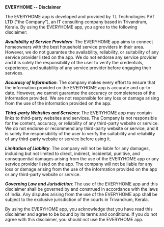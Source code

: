 **EVERYHOME -- Disclaimer**

The EVERYHOME app is developed and provided by TL Technologies PVT LTD
(\"the Company\"), an IT consulting company based in Trivandrum, Kerala.
By using the EVERYHOME app, you agree to the following disclaimer:

***Availability of Service Providers***: The EVERYHOME app aims to
connect homeowners with the best household service providers in their
area. However, we do not guarantee the availability, reliability, or
suitability of any service provider listed on the app. We do not endorse
any service provider and it is solely the responsibility of the user to
verify the credentials, experience, and suitability of any service
provider before engaging their services.

***Accuracy of Information***: The company makes every effort to ensure
that the information provided on the EVERYHOME app is accurate and
up-to-date. However, we cannot guarantee the accuracy or completeness of
the information provided. We are not responsible for any loss or damage
arising from the use of the information provided on the app.

***Third-party Websites and Services***: The EVERYHOME app may contain
links to third-party websites and services. The Company is not
responsible for the content, accuracy, or reliability of any third-party
website or service. We do not endorse or recommend any third-party
website or service, and it is solely the responsibility of the user to
verify the suitability and reliability of any third-party website or
service before using it.

***Limitation of Liability***: The company will not be liable for any
damages, including but not limited to direct, indirect, incidental,
punitive, and consequential damages arising from the use of the
EVERYHOME app or any service provider listed on the app. The company
will not be liable for any loss or damage arising from the use of the
information provided on the app or any third-party website or service.

***Governing Law and Jurisdiction***: The use of the EVERYHOME app and
this disclaimer shall be governed by and construed in accordance with
the laws of India. Any disputes arising from the use of the EVERYHOME
app shall be subject to the exclusive jurisdiction of the courts in
Trivandrum, Kerala.

By using the EVERYHOME app, you acknowledge that you have read this
disclaimer and agree to be bound by its terms and conditions. If you do
not agree with this disclaimer, you should not use the EVERYHOME app.
